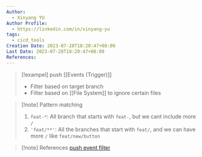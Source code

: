 ```yaml
---
Author:
  - Xinyang YU
Author Profile:
  - https://linkedin.com/in/xinyang-yu
tags:
  - cicd_tools
Creation Date: 2023-07-28T18:20:47+08:00
Last Date: 2023-07-28T18:20:47+08:00
References:
---
```

>[!exampel] push [[Events (Trigger)]]
>- Filter based on target branch
>- Filter based on [[File System]] to ignore certain files

>[!note] Pattern matching
>1. ``feat-*``: All branch that starts with ``feat-``, but we cant include more ``/``
>2. ``'feat/**'``: All the branches that start with ``feat/``, and we can have more ``/`` like ``feat/new/button``

>[!note] References
>[push event filter](https://docs.github.com/en/actions/using-workflows/events-that-trigger-workflows#running-your-pull_request-workflow-based-on-the-head-or-base-branch-of-a-pull-request)